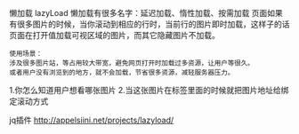 懒加载
    lazyLoad
    懒加载有很多名字：延迟加载、惰性加载、按需加载
    页面如果有很多图片的时候，当你滚动到相应的行时，当前行的图片即时加载，这样子的话页面在打开值加载可视区域的图片，而其它隐藏图片不加载。

    使用场景：
    涉及很多图片站，等占用较大带宽，避免网页打开时加载过多资源，让用户等很久。
    或者用户没有浏览到的地方，就不会加载，节省很多资源，减轻服务器压力。


1.你怎么知道用户想看哪张图片
2.当这张图片在标签里面的时候就把图片地址给绑定滚动方式

jq插件
http://appelsiini.net/projects/lazyload/


